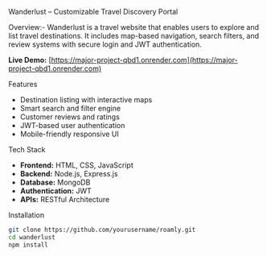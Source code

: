 Wanderlust – Customizable Travel Discovery Portal

Overview:-
Wanderlust is a travel website that enables users to explore and list travel destinations. It includes map-based navigation, search filters, and review systems with secure login and JWT authentication.

 **Live Demo:** [https://major-project-qbd1.onrender.com](https://major-project-qbd1.onrender.com)

 Features
-  Destination listing with interactive maps
-  Smart search and filter engine
-  Customer reviews and ratings
-  JWT-based user authentication
-  Mobile-friendly responsive UI

 Tech Stack
- **Frontend:** HTML, CSS, JavaScript
- **Backend:** Node.js, Express.js
- **Database:** MongoDB
- **Authentication:** JWT
- **APIs:** RESTful Architecture

 Installation

```bash
git clone https://github.com/yourusername/roamly.git
cd wanderlust
npm install
